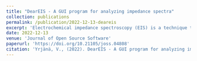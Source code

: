 ```yaml
---
title: "DearEIS - A GUI program for analyzing impedance spectra"
collection: publications
permalink: /publication/2022-12-13-deareis
excerpt: 'Electrochemical impedance spectroscopy (EIS) is a technique that is widely used to characterize the properties of materials used in, e.g., batteries and ion-selective electrodes.'
date: 2022-12-13
venue: 'Journal of Open Source Software'
paperurl: 'https://doi.org/10.21105/joss.04808'
citation: 'Yrjänä, V., (2022). DearEIS - A GUI program for analyzing impedance spectra. Journal of Open Source Software, 7(80), 4808'
---
```


